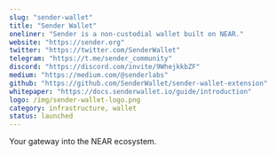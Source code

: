 ```yaml
---
slug: "sender-wallet"
title: "Sender Wallet"
oneliner: "Sender is a non-custodial wallet built on NEAR."
website: "https://sender.org"
twitter: "https://twitter.com/SenderWallet"
telegram: "https://t.me/sender_community"
discord: "https://discord.com/invite/9WhejkkbZF"
medium: "https://medium.com/@senderlabs"
github: "https://github.com/SenderWallet/sender-wallet-extension"
whitepaper: "https://docs.senderwallet.io/guide/introduction"
logo: /img/sender-wallet-logo.png
category: infrastructure, wallet
status: launched
---
```


Your gateway into the NEAR ecosystem.
